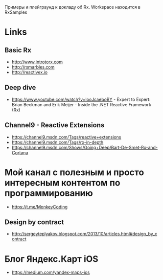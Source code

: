 Примеры и плейграунд к докладу об Rx. Workspace находится в RxSamples

# Links

## Basic Rx
- http://www.introtorx.com
- http://rxmarbles.com
- http://reactivex.io

## Deep dive
- https://www.youtube.com/watch?v=looJcaeboBY - Expert to Expert: Brian Beckman and Erik Meijer - Inside the .NET Reactive Framework (Rx)

## Channel9 - Reactive Extensions
- https://channel9.msdn.com/Tags/reactive+extensions
- https://channel9.msdn.com/Tags/rx-in-depth
- https://channel9.msdn.com/Shows/Going+Deep/Bart-De-Smet-Rx-and-Cortana

# Мой канал с полезным и просто интересным контентом по программированию
- https://t.me/MonkeyCoding

## Design by contract
- http://sergeyteplyakov.blogspot.com/2013/10/articles.html#design_by_contract

# Блог Яндекс.Карт iOS
- https://medium.com/yandex-maps-ios

